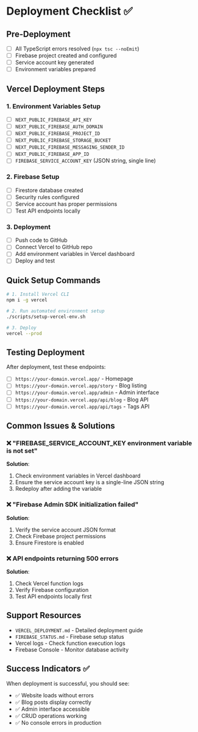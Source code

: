 # Deployment Checklist ✅

## Pre-Deployment

- [ ] All TypeScript errors resolved (`npx tsc --noEmit`)
- [ ] Firebase project created and configured
- [ ] Service account key generated
- [ ] Environment variables prepared

## Vercel Deployment Steps

### 1. Environment Variables Setup
- [ ] `NEXT_PUBLIC_FIREBASE_API_KEY`
- [ ] `NEXT_PUBLIC_FIREBASE_AUTH_DOMAIN`
- [ ] `NEXT_PUBLIC_FIREBASE_PROJECT_ID`
- [ ] `NEXT_PUBLIC_FIREBASE_STORAGE_BUCKET`
- [ ] `NEXT_PUBLIC_FIREBASE_MESSAGING_SENDER_ID`
- [ ] `NEXT_PUBLIC_FIREBASE_APP_ID`
- [ ] `FIREBASE_SERVICE_ACCOUNT_KEY` (JSON string, single line)

### 2. Firebase Setup
- [ ] Firestore database created
- [ ] Security rules configured
- [ ] Service account has proper permissions
- [ ] Test API endpoints locally

### 3. Deployment
- [ ] Push code to GitHub
- [ ] Connect Vercel to GitHub repo
- [ ] Add environment variables in Vercel dashboard
- [ ] Deploy and test

## Quick Setup Commands

```bash
# 1. Install Vercel CLI
npm i -g vercel

# 2. Run automated environment setup
./scripts/setup-vercel-env.sh

# 3. Deploy
vercel --prod
```

## Testing Deployment

After deployment, test these endpoints:
- [ ] `https://your-domain.vercel.app/` - Homepage
- [ ] `https://your-domain.vercel.app/story` - Blog listing
- [ ] `https://your-domain.vercel.app/admin` - Admin interface
- [ ] `https://your-domain.vercel.app/api/blog` - Blog API
- [ ] `https://your-domain.vercel.app/api/tags` - Tags API

## Common Issues & Solutions

### ❌ "FIREBASE_SERVICE_ACCOUNT_KEY environment variable is not set"
**Solution**: 
1. Check environment variables in Vercel dashboard
2. Ensure the service account key is a single-line JSON string
3. Redeploy after adding the variable

### ❌ "Firebase Admin SDK initialization failed"
**Solution**:
1. Verify the service account JSON format
2. Check Firebase project permissions
3. Ensure Firestore is enabled

### ❌ API endpoints returning 500 errors
**Solution**:
1. Check Vercel function logs
2. Verify Firebase configuration
3. Test API endpoints locally first

## Support Resources

- `VERCEL_DEPLOYMENT.md` - Detailed deployment guide
- `FIREBASE_STATUS.md` - Firebase setup status
- Vercel logs - Check function execution logs
- Firebase Console - Monitor database activity

## Success Indicators ✅

When deployment is successful, you should see:
- ✅ Website loads without errors
- ✅ Blog posts display correctly
- ✅ Admin interface accessible
- ✅ CRUD operations working
- ✅ No console errors in production